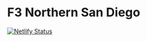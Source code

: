 # F3 Northern San Diego

[![Netlify Status](https://api.netlify.com/api/v1/badges/a9e19b9e-7319-48fa-996d-742ec1918d95/deploy-status)](https://app.netlify.com/sites/f3northernsandiego/deploys)
